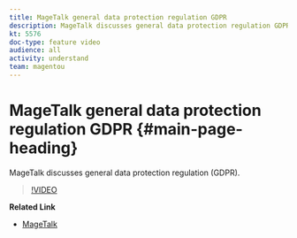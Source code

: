 ```yaml
---
title: MageTalk general data protection regulation GDPR
description: MageTalk discusses general data protection regulation GDPR.
kt: 5576
doc-type: feature video
audience: all
activity: understand
team: magentou
---
```


# MageTalk general data protection regulation GDPR {#main-page-heading}

MageTalk discusses general data protection regulation (GDPR).

>[!VIDEO](https://video.tv.adobe.com/v/35763)

**Related Link**

* [MageTalk](https://magetalk.com/)
